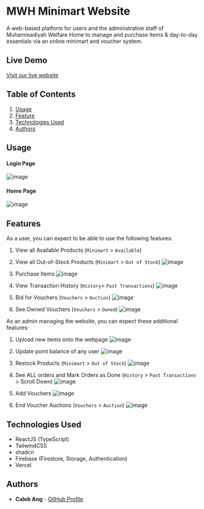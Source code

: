 # MWH Minimart Website

A web-based platform for users and the administrative staff of Muhammadiyah Welfare Home to manage and purchase items & day-to-day essentials via an online minimart and voucher system.

## Live Demo

[Visit our live website](h4g25.vercel.app)

## Table of Contents
1. [Usage](#usage)
2. [Feature](#features)
3. [Technologies Used](#technologies-used)
4. [Authors](#authors)

## Usage
#### Login Page
![image](https://github.com/user-attachments/assets/8dbd2e72-90b8-4c47-9442-6185db90c8e2)

#### Home Page
![image](https://github.com/user-attachments/assets/b532da79-05a4-4b04-8eb0-9defac201cf0)

## Features
As a user, you can expect to be able to use the following features:
1) View all Available Products (`Minimart` > `Available`)

2) View all Out-of-Stock Products (`Minimart` > `Out of Stock`)
![image](https://github.com/user-attachments/assets/22bdb73b-ad4b-4b45-bc7b-b26566548530)

3) Purchase Items
![image](https://github.com/user-attachments/assets/0c994639-3eda-49dd-89e9-96e6d2fbd12d)

4) View Transaction History (`History`> `Past Transactions`)
![image](https://github.com/user-attachments/assets/39cb18fa-e9c7-414c-a7a0-2a691566329e)

5) Bid for Vouchers (`Vouchers` > `Auction`)
![image](https://github.com/user-attachments/assets/0157d016-0553-4281-85c6-520d3315c3fa)

6) See Owned Vouchers (`Vouchers` > `Owned`)
![image](https://github.com/user-attachments/assets/5540063b-7f50-411c-9b12-dd9cc1233215)

As an admin managing the website, you can expect these additional features:
1) Upload new items onto the webpage
![image](https://github.com/user-attachments/assets/c4a9b767-1032-477d-bf5c-2be72d314617)

2) Update point balance of any user
![image](https://github.com/user-attachments/assets/bd1e7b0d-bce1-4231-bbd9-48c342d823dd)

3) Restock Products (`Minimart` > `Out of Stock`)
![image](https://github.com/user-attachments/assets/4f89fa2a-4eee-41d8-9cd4-e2b1ecaea61d)

4) See ALL orders and Mark Orders as Done (`History` > `Past Transactions` > Scroll Down)
![image](https://github.com/user-attachments/assets/1480f8b5-0dfa-4929-af65-54f35830a606)

5) Add Vouchers
![image](https://github.com/user-attachments/assets/62879cea-89a4-4743-81d3-aace64611f61)

6) End Voucher Auctions (`Vouchers` > `Auction`)
![image](https://github.com/user-attachments/assets/1ce29cc9-68f2-433c-8701-4b048ebe0575)

## Technologies Used
- ReactJS (TypeScript)
- TailwindCSS
- shadcn
- Firebase (Firestore, Storage, Authentication)
- Vercel

## Authors
- **Caleb Ang** - [GitHub Profile](https://github.com/superb-sushi)
